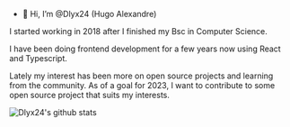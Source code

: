 - 👋 Hi, I’m @Dlyx24 (Hugo Alexandre)

I started working in 2018 after I finished my Bsc in Computer Science.

I have been doing frontend development for a few years now using React and Typescript. 

Lately my interest has been more on open source projects and learning from the community. 
As of a goal for 2023, I want to contribute to some open source project that suits my interests.

![Dlyx24's github stats](https://github-readme-stats.vercel.app/api?username=dlyx24&show_icons=true&title_color=fff&icon_color=79ff97&text_color=9f9f9f&bg_color=151515)

